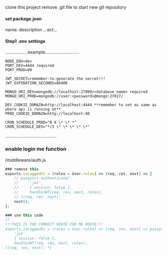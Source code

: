 clone this project 
remove .git file to start new git repository

#### set package.json
name:
description
...ect...

#### Step1 .env settings
..................example...........................

```
NODE_ENV=dev
PORT_DEV=4444 required
PORT_PROD=80

JWT_SECRET=remember-to-generate the secret!!!
JWT_EXPIRATION_SECONDS=86400

MONGO_URI_DEV=mongodb://localhost:27000/<database name> required
MONGO_URI_PROD=mongodb://user:<password>@mongo:27017/

DEV_COOKIE_DOMAIN=http://localhost:4444 **remember to set as same as where api is running at**
PROD_COOKIE_DOMAIN=http://localhost:80

CRON_SCHEDULE_PROD="0 8 \* \* *"
CRON_SCHEDULE_DEV="*/3 \* \* \* \* \*"
```

.........................................

### enable login me function
/middleware/auth.js

```javascript
### remove this
exports.isLoggedIn = (roles = User.roles) => (req, res, next) => {
    // passport.authenticate(
    //     'jwt',
    //     { session: false },
    //     handleJWT(req, res, next, roles),
    // )(req, res, next);
    next();
};

### use this code
/*
!!!THIS IS THE CORRECT ROUTE FOR ME ROUTE!!!
exports.isLoggedIn = (roles = User.roles) => (req, res, next) => passport.authenticate(
    'jwt',
    { session: false },
    handleJWT(req, res, next, roles),
)(req, res, next); */
```
